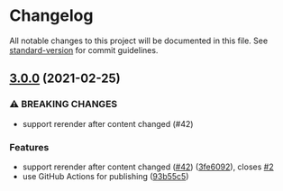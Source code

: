 # Changelog

All notable changes to this project will be documented in this file. See [standard-version](https://github.com/conventional-changelog/standard-version) for commit guidelines.

## [3.0.0](https://github.com/alauda/ng-monaco-editor/compare/v2.3.0...v3.0.0) (2021-02-25)


### ⚠ BREAKING CHANGES

* support rerender after content changed (#42)

### Features

* support rerender after content changed ([#42](https://github.com/alauda/ng-monaco-editor/issues/42)) ([3fe6092](https://github.com/alauda/ng-monaco-editor/commit/3fe6092ffd47302453298062b67f24121bcfdf0e)), closes [#2](https://github.com/alauda/ng-monaco-editor/issues/2)
* use GitHub Actions for publishing ([93b55c5](https://github.com/alauda/ng-monaco-editor/commit/93b55c5a1bbfd8f30edd9bd126bbe4247f828c1f))
